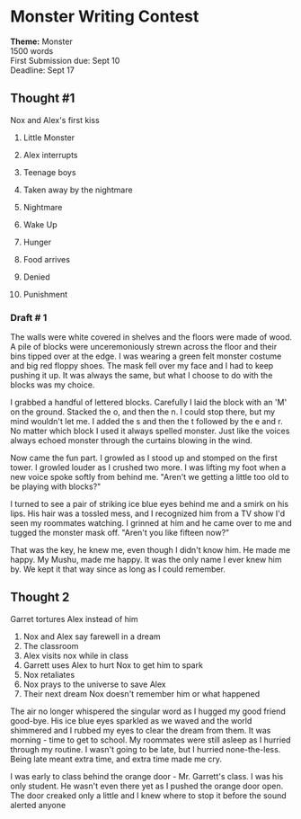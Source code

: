 # Monster Writing Contest
**Theme:** Monster  
1500 words  
First Submission due: Sept 10  
Deadline: Sept 17  

## Thought #1
Nox and Alex's first kiss

1. Little Monster
2. Alex interrupts
3. Teenage boys
4. Taken away by the nightmare
5. Nightmare
6. Wake Up

7. Hunger
8.  Food arrives
9. Denied
10. Punishment 

### Draft # 1
The walls were white covered in shelves and the floors were made of wood.  A pile of blocks were unceremoniously strewn across the floor and their bins tipped over at the edge.  I was wearing a green felt monster costume and big red floppy shoes.  The mask fell over my face and I had to keep pushing it up.  It was always the same, but what I choose to do with the blocks was my choice. 

I grabbed a handful of lettered blocks.   Carefully I laid the block with an 'M' on the ground.  Stacked the o, and then the n.  I could stop there, but my mind wouldn't let me.  I added the s and then the t followed by the e and r.  No matter which block I used it always spelled monster.  Just like the voices always echoed monster through the curtains blowing in the wind.

Now came the fun part.  I growled as I stood up and stomped on the first tower.  I growled louder as I crushed two more.  I was lifting my foot when a new voice spoke softly from behind me.  "Aren't we getting a little too old to be playing with blocks?" 

I turned to see a pair of striking ice blue eyes behind me and a smirk on his lips.  His hair was a tossled mess, and I recognized him from a TV show I'd seen my roommates watching.  I grinned at him and he came over to me and tugged the monster mask off.  "Aren't you like fifteen now?"

That was the key, he knew me, even though I didn't know him.  He made me happy.  My Mushu, made me happy.  It was the only name I ever knew him by.  We kept it that way since as long as I could remember.

## Thought 2
Garret tortures Alex instead of him

1. Nox and Alex say farewell in a dream
2. The classroom
3. Alex visits nox while in class
4. Garrett uses Alex to hurt Nox to get him to spark
5. Nox retaliates
6. Nox prays to the universe to save Alex
7. Their next dream Nox doesn't remember him or what happened

The air no longer whispered the singular word as I hugged my good friend good-bye.  His ice blue eyes sparkled as we waved and the world shimmered and I rubbed my eyes to clear the dream from them.  It was morning - time to get to school.  My roommates were still asleep as I hurried through my routine.  I wasn't going to be late, but I hurried none-the-less.  Being late meant extra time, and extra time made me cry.

I was early to class behind the orange door - Mr. Garrett's class.  I was his only student.  He wasn't even there yet as I pushed the orange door open.  The door creaked only a little and I knew where to stop it before the sound alerted anyone 


<!--stackedit_data:
eyJoaXN0b3J5IjpbLTg1OTg0NjczOSwtMTUzMDkxOTM1NCw4Nz
I4MjQ3NjQsLTE0ODIyMTc0Myw2NzIyMjAzODcsLTYzOTI5NzY1
NywtMzYxOTU2MTA1LC0xMzk1Nzg5MDM0LDE3ODg2MDgyMzJdfQ
==
-->